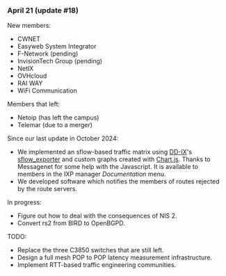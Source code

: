 ### April 21 (update #18) ###

New members:

* CWNET
* Easyweb System Integrator
* F-Network (pending)
* InvisionTech Group (pending)
* NetIX
* OVHcloud
* RAI WAY
* WiFi Communication

Members that left:

* Netoip (has left the campus)
* Telemar (due to a merger)

Since our last update in October 2024:

* We implemented an sflow-based traffic matrix using
  [DD-IX](https://dd-ix.net/)'s
  [sflow_exporter](https://github.com/dd-ix/sflow_exporter)
  and custom graphs created with [Chart.js](https://www.chartjs.org/).
  Thanks to Messagenet for some help with the Javascript.
  It is available to members in the IXP manager *Documentation* menu.
* We developed software which notifies the members of routes rejected by
  the route servers.

In progress:

* Figure out how to deal with the consequences of NIS 2.
* Convert rs2 from BIRD to OpenBGPD.

TODO:

* Replace the three C3850 switches that are still left.
* Design a full mesh POP to POP latency measurement infrastructure.
* Implement RTT-based traffic engineering communities.

